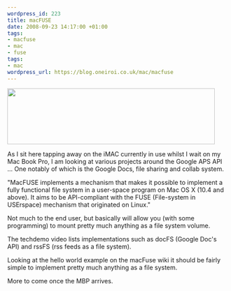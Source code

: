 ```yaml
--- 
wordpress_id: 223
title: macFUSE
date: 2008-09-23 14:17:00 +01:00
tags: 
- macfuse
- mac
- fuse
tags: 
- mac
wordpress_url: https://blog.oneiroi.co.uk/mac/macfuse
---
```

<img class="aligncenter" title="macFUSE" src="https://macfuse.googlecode.com/svn/trunk/meta/images/MacFUSE_Banner.jpg" alt="" width="474" height="128" />

As I sit here tapping away on the iMAC currently in use whilst I wait on my Mac Book Pro, I am looking at various projects around the Google APS API ... One notably of which is the Google Docs, file sharing and collab system.

"MacFUSE implements a mechanism that makes it possible to implement a fully functional file system in a user-space program on Mac OS X (10.4 and above). It aims to be API-compliant with the FUSE (File-system in USErspace) mechanism that originated on Linux."

Not much to the end user, but basically will allow you (with some programming) to mount pretty much anything as a file system volume.

The techdemo video lists implementations such as docFS (Google Doc's API) and rssFS (rss feeds as a file system).

Looking at the hello world example on the macFuse wiki it should be fairly simple to implement pretty much anything as a file system.

More to come once the MBP arrives.
